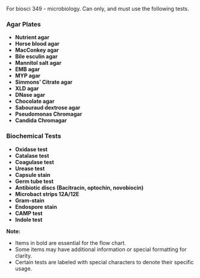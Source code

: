 For biosci 349 - microbiology. Can only, and must use the following tests.

### Agar Plates
- **Nutrient agar**
- **Horse blood agar**
- **MacConkey agar**
- **Bile esculin agar**
- **Mannitol salt agar**
- **EMB agar**
- **MYP agar**
- **Simmons’ Citrate agar**
- **XLD agar**
- **DNase agar**
- **Chocolate agar**
- **Sabouraud dextrose agar**
- **Pseudomonas Chromagar**
- **Candida Chromagar**

### Biochemical Tests
- **Oxidase test**
- **Catalase test**
- **Coagulase test**
- **Urease test**
- **Capsule stain**
- **Germ tube test**
- **Antibiotic discs (Bacitracin, optochin, novobiocin)**
- **Microbact strips 12A/12E**
- **Gram-stain**
- **Endospore stain**
- **CAMP test**
- **Indole test**

**Note:**
- Items in bold are essential for the flow chart.
- Some items may have additional information or special formatting for clarity.
- Certain tests are labeled with special characters to denote their specific usage.
